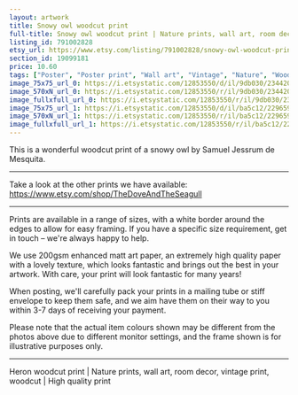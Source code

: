 ```yaml
---
layout: artwork
title: Snowy owl woodcut print 
full-title: Snowy owl woodcut print | Nature prints, wall art, room decor, vintage print, woodcut print, parrot | High quality print
listing_id: 791002828
etsy_url: https://www.etsy.com/listing/791002828/snowy-owl-woodcut-print-nature-prints?utm_source=ds&utm_medium=api&utm_campaign=api
section_id: 19099181
price: 10.60
tags: ["Poster", "Poster print", "Wall art", "Vintage", "Nature", "Woodcut", "Nature print", "Wildlife print", "Black and white", "Vintage print", "High quality print", "Owl", "Birds"]
image_75x75_url_0: https://i.etsystatic.com/12853550/d/il/9db030/2344204941/il_75x75.2344204941_1bek.jpg?version=0
image_570xN_url_0: https://i.etsystatic.com/12853550/r/il/9db030/2344204941/il_570xN.2344204941_1bek.jpg
image_fullxfull_url_0: https://i.etsystatic.com/12853550/r/il/9db030/2344204941/il_fullxfull.2344204941_1bek.jpg
image_75x75_url_1: https://i.etsystatic.com/12853550/d/il/ba5c12/2296595790/il_75x75.2296595790_9grg.jpg?version=0
image_570xN_url_1: https://i.etsystatic.com/12853550/r/il/ba5c12/2296595790/il_570xN.2296595790_9grg.jpg
image_fullxfull_url_1: https://i.etsystatic.com/12853550/r/il/ba5c12/2296595790/il_fullxfull.2296595790_9grg.jpg
---
```

This is a wonderful woodcut print of a snowy owl by Samuel Jessrum de Mesquita.

---

Take a look at the other prints we have available:
https://www.etsy.com/shop/TheDoveAndTheSeagull

---

Prints are available in a range of sizes, with a white border around the edges to allow for easy framing. If you have a specific size requirement, get in touch – we&#39;re always happy to help.

We use 200gsm enhanced matt art paper, an extremely high quality paper with a lovely texture, which looks fantastic and brings out the best in your artwork. With care, your print will look fantastic for many years!

When posting, we&#39;ll carefully pack your prints in a mailing tube or stiff envelope to keep them safe, and we aim have them on their way to you within 3-7 days of receiving your payment.

Please note that the actual item colours shown may be different from the photos above due to different monitor settings, and the frame shown is for illustrative purposes only.

---

Heron woodcut print | Nature prints, wall art, room decor, vintage print, woodcut | High quality print
